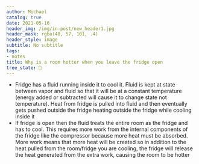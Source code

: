 ```yaml
---
author: Michael
catalog: true
date: 2021-05-16
header_img: /img/in-post/new_header1.jpg
header_mask: rgba(40, 57, 101, .4)
header_style: image
subtitle: No subtitle
tags:
- notes
title: Why is a room hotter when you leave the fridge open
tree_state: 🌱
---
```


- Fridge has a fluid running inside it to cool it. Fluid is kept at state between vapor and fluid so that it will be at a constant temperature (energy added or subtracted will cause it to change state not temperature). Heat from fridge is pulled into fluid and then eventually gets pushed outside the fridge heating outside the fridge while cooling inside it
- If fridge is open then the fluid treats the entire room as the fridge and has to cool. This requires more work from the internal components of the fridge like the compressor because more heat must be absorbed. More work means that more heat will be created so in addition to the heat pulled from the room/fridge you are cooling, the fridge will release the heat generated from the extra work, causing the room to be hotter